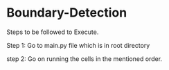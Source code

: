 # Boundary-Detection

Steps to be followed to Execute.

Step 1:
Go to main.py file which is in root directory

step 2:
Go on running the cells in the mentioned order.

